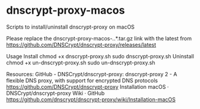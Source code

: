 # dnscrypt-proxy-macos
Scripts to install/uninstall dnscrypt-proxy on macOS

Please replace the dnscrypt-proxy-macos-*.*.*.tar.gz link with the latest from https://github.com/DNSCrypt/dnscrypt-proxy/releases/latest

Usage
Install
chmod +x dnscrypt-proxy.sh
sudo dnscrypt-proxy.sh
Uninstall
chmod +x un-dnscrypt-proxy.sh 
sudo un-dnscrypt-proxy.sh

Resources:
GitHub - DNSCrypt/dnscrypt-proxy: dnscrypt-proxy 2 - A flexible DNS proxy, with support for encrypted DNS protocols
https://github.com/DNSCrypt/dnscrypt-proxy
Installation macOS · DNSCrypt/dnscrypt-proxy Wiki · GitHub
https://github.com/dnscrypt/dnscrypt-proxy/wiki/Installation-macOS
